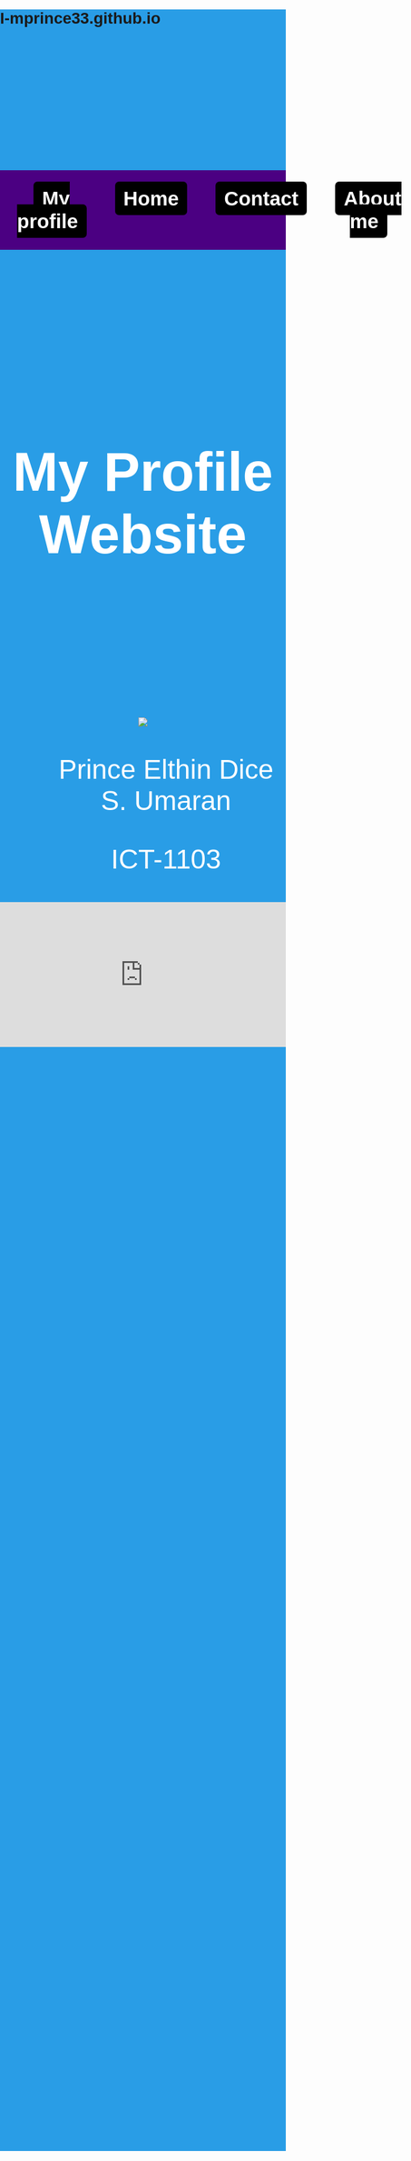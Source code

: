 # I-mprince33.github.io
<html>
   <font size="100" color="white">
<body>
   <header style="background-color: no-color; color #ffffff; padding: 20px; text-align: center;">
   <body style="background-color: #299de6;">
<head>
   
   <style>
      body {
      
        font-family: Arial, sans-serif;
            background-image:  url('https://encrypted-tbn0.gstatic.com/images?q=tbn:ANd9GcT_2YtRMIYAd4u0hVxXDPVI2Lsa7ehRyOaCLA&usqp=CAU');
            background-repeat: no-repeat;
            background-size: cover;
            background-position: center;
            margin: 0;
            padding: 0;
        }
        .nav-menu {
            list-style-type: none;
            padding: 0;
            margin: 0;
            display: inline-flex;
            gap: 50px;
        }

        .nav-menu li {
            display: inline
</style>
</header>
   <header style="background-color: indigo; color #ffffff; padding: 30px; text-align: center;">
 <style>
         .nav-menu {
            list-style-type: none;
            padding: 0;
            margin: 0;
            display: inline-flex;
            gap: 50px;
        }
.nav-menu li {
            display: inline;  
        }
        .nav-menu a {
            background-color: black;
            color: white;
            padding: 10px 15px;
            text-decoration: none;
            font-weight: bold;
            font-size: 2.2rem;
            border-radius: 7px;
            transition: background-color 0.3s ease;
        }
           .profile-image {
            width: 600px;
            height: 500px;
            border-radius: 50%;
            border: 10px solid #42a7f5;
        }
        .nav-menu a:hover {
            background-color: #299de6;
            text-decoration: underline;
        }
    </style>
        
</head>
<head>
    <style>
        .header {
            position: center;  
            center: 0;            
            right: 0;              
            width: 100%;          
            color: white;         
            text-align: center; 
            padding: 10px 0;      
             }
    </style>
</head>
        <nav>
        <ul class="nav-menu">
            <li><a href="https://www.facebook.com/profile.php?id=100083982531787&mibextid=ZbWKwL">My profile</a></li>
            <li><a href="">Home</a></li>
            <li><a href="http://localhost:8158/D.html">Contact</a></li>
            <li><a href="http://localhost:8158/P.html">About me</a></li>
        </ul>
     </nav>
     </header>
  <header style=" text-align: center;">
 <header class="header">
   <h1>My Profile Website</h1>
  </header>
<img src="https://encrypted-tbn0.gstatic.com/images?q=tbn:ANd9GcReMpwcqjWdbZlprzYQ4d4MzqEaFHY_ArmMoA&s">
</html>
   <ol>Prince Elthin Dice S. Umaran</ol>
   <ul>ICT-1103</ul>
    <div style="left: 0; width: 100%; height: 0; position: relative; padding-bottom: 56.25%;"><iframe src="https://www.youtube.com/embed/M7Se3CxTWxU?rel=0" style="top: 0; left: 0; width: 100%; height: 90%; position: absolute; border: 0;" allowfullscreen scrolling="no" allow="accelerometer; clipboard-write; encrypted-media; gyroscope; picture-in-picture; web-share;"></iframe></div>
<header class="header">

</html> 
